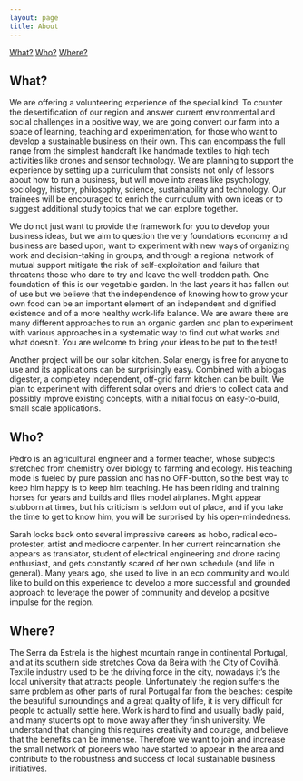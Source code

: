 ```yaml
---
layout: page
title: About
---
```

[What?](#What)
[Who?](#Who)
[Where?](#Where)

## <a name="What">What?</a>

We are offering a volunteering experience of the special kind: To counter the desertification of our region and answer current environmental and social challenges in a positive way, we are going convert our farm into a space of learning, teaching and experimentation, for those who want to develop a sustainable business on their own. This can encompass the full range from the simplest handcraft like handmade textiles to high tech activities like drones and sensor technology. We are planning to support the experience by setting up a curriculum that consists not only of lessons about how to run a business, but will move into areas like psychology, sociology, history, philosophy, science, sustainability and technology. Our trainees will be encouraged to enrich the curriculum with own ideas or to suggest additional study topics that we can explore together.

We do not just want to provide the framework for you to develop your business ideas, but we aim to question the very foundations economy and business are based upon, want to experiment with new ways of organizing work and decision-taking in groups, and through a regional network of mutual support mitigate the risk of self-exploitation and failure that threatens those who dare to try and leave the well-trodden path. One foundation of this is our vegetable garden. In the last years it has fallen out of use but we believe that the independence of knowing how to grow your own food can be an important element of an independent and dignified existence and of a more healthy work-life balance. We are aware there are many different approaches to run an organic garden and plan to experiment with various approaches in a systematic way to find out what works and what doesn’t. You are welcome to bring your ideas to be put to the test!

Another project will be our solar kitchen. Solar energy is free for anyone to use and its applications can be surprisingly easy. Combined with a biogas digester, a completey independent, off-grid farm kitchen can be built. We plan to experiment with different solar ovens and driers to collect data and possibly improve existing concepts, with a initial focus on easy-to-build, small scale applications.

## <a name="Wh0">Who?</a>


Pedro is an agricultural engineer and a former teacher, whose subjects stretched from chemistry over biology to farming and ecology. His teaching mode is fueled by pure passion and has no OFF-button, so the best way to keep him happy is to keep him teaching. He has been riding and training horses for years and builds and flies model airplanes. Might appear stubborn at times, but his criticism is seldom out of place, and if you take the time to get to know him, you will be surprised by his open-mindedness.

Sarah looks back onto several impressive careers as hobo, radical eco-protester, artist and mediocre carpenter. In her current reincarnation she appears as translator, student of electrical engineering and drone racing enthusiast, and gets constantly scared of her own schedule (and life in general). Many years ago, she used to live in an eco community and would like to build on this experience to develop a more successful and grounded approach to leverage the power of community and develop a positive impulse for the region.

## <a name="Where">Where?</a>


The Serra da Estrela is the highest mountain range in continental Portugal, and at its southern side stretches Cova da Beira with the City of Covilhã. Textile industry used to be the driving force in the city, nowadays it’s the local university that attracts people. Unfortunately the region suffers the same problem as other parts of rural Portugal far from the beaches: despite the beautiful surroundings and a great quality of life, it is very difficult for people to actually settle here. Work is hard to find and usually badly paid, and many students opt to move away after they finish university. We understand that changing this requires creativity and courage, and believe that the benefits can be immense. Therefore we want to join and increase the small network of pioneers who have started to appear in the area and contribute to the robustness and success of local sustainable business initiatives.
